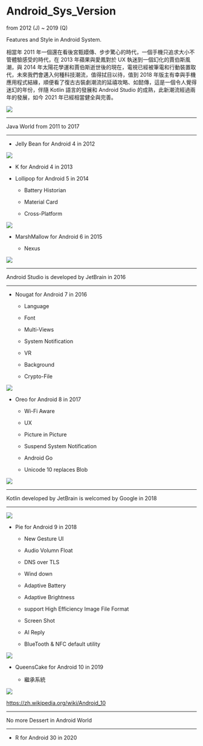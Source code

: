 # Android_Sys_Version
from 2012 (J) ~ 2019 (Q)

Features and Style in Android System.

相當年 2011 年一個還在看後宮甄嬛傳、步步驚心的時代，一個手機只追求大小不管體驗感受的時代，在 2013 年蘋果與愛鳳對於 UX 執迷到一個幻化的賈伯斯風潮，與 2014 年太陽花學運和賈伯斯逝世後的現在，電視已經被筆電和行動裝置取代，未來我們會邁入何種科技潮流，值得拭目以待，值到 2018 年版主有幸與手機應用程式結緣，順便看了復古古裝劇潮流的延禧攻略、如懿傳，這是一個令人覺得迷幻的年份，伴隨 Kotlin 語言的發展和 Android Studio 的成熟，此新潮流經過兩年的發展，如今 2021 年已經相當健全與完善。

![](https://raw.githubusercontent.com/QueenieCplusplus/Android_Sys_Version/main/後宮甄嬛傳_2011.png)

-------------------------------------------------------------

Java World from 2011 to 2017

-------------------------------------------------------------

* Jelly Bean for Android 4 in 2012

![](https://raw.githubusercontent.com/QueenieCplusplus/Android_Sys_Version/main/J_2012(4).png)


* K for Android 4 in 2013

* Lollipop for Android 5 in 2014

  * Battery Historian
  
  * Material Card
  
  * Cross-Platform

![](https://raw.githubusercontent.com/QueenieCplusplus/Android_Sys_Version/main/L_2014(5).png)

* MarshMallow for Android 6 in 2015

  * Nexus

![](https://raw.githubusercontent.com/QueenieCplusplus/Android_Sys_Version/main/M_2015(6).png)

-------------------------------------------------------------

Android Studio is developed by JetBrain in 2016

-------------------------------------------------------------

* Nougat for Android 7 in 2016

  * Language
  
  * Font
  
  * Multi-Views
  
  * System Notification
  
  * VR
  
  * Background
  
  * Crypto-File

![](https://raw.githubusercontent.com/QueenieCplusplus/Android_Sys_Version/main/N_2016(7).png)

* Oreo for Android 8 in 2017

  * Wi-Fi Aware
  
  * UX

  * Picture in Picture

  * Suspend System Notification
  
  * Android Go
  
  * Unicode 10 replaces Blob

![](https://raw.githubusercontent.com/QueenieCplusplus/Android_Sys_Version/main/O_2017(8).png)

-------------------------------------------------------------

Kotlin developed by JetBrain is welcomed by Google in 2018

-------------------------------------------------------------

![](https://raw.githubusercontent.com/QueenieCplusplus/Android_Sys_Version/main/如懿傳_2018.png)

* Pie for Android 9 in 2018

   * New Gesture UI
   
   * Audio Volumn Float
   
   * DNS over TLS
   
   * Wind down
   
   * Adaptive Battery
   
   * Adaptive Brightness
   
   * support High Efficiency Image File Format
   
   * Screen Shot
   
   * AI Reply
   
   * BlueTooth & NFC default utility

![](https://raw.githubusercontent.com/QueenieCplusplus/Android_Sys_Version/main/P_2018(9).png)

* QueensCake for Android 10 in 2019

  * 繼承系統 

![](https://raw.githubusercontent.com/QueenieCplusplus/Android_Sys_Version/main/Q_2019(10).png)

   https://zh.wikipedia.org/wiki/Android_10

-------------------------------------------------------------

No more Dessert in Android World

-------------------------------------------------------------

* R for Android 30 in 2020
